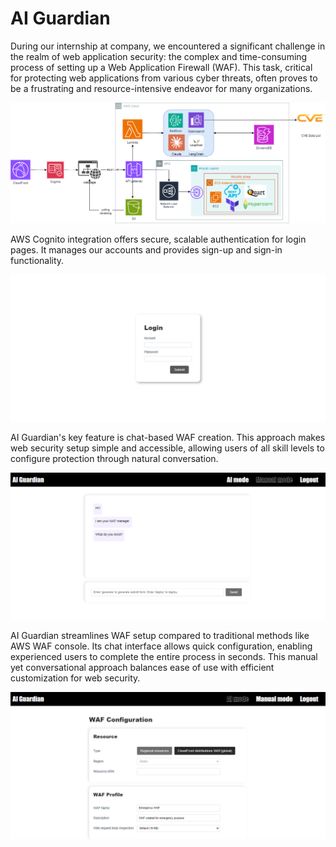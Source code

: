 # AI Guardian
During our internship at company, we encountered a significant challenge in the realm of web application security: the complex and time-consuming process of setting up a Web Application Firewall (WAF). This task, critical for protecting web applications from various cyber threats, often proves to be a frustrating and resource-intensive endeavor for many organizations.

![](img/diagram.png)


AWS Cognito integration offers secure, scalable authentication for login pages. It manages our accounts and provides sign-up and sign-in functionality.

![](img/login.png)


AI Guardian's key feature is chat-based WAF creation. This approach makes web security setup simple and accessible, allowing users of all skill levels to configure protection through natural conversation.

![](img/ai_chat.png)

AI Guardian streamlines WAF setup compared to traditional methods like AWS WAF console. Its chat interface allows quick configuration, enabling experienced users to complete the entire process in seconds. This manual yet conversational approach balances ease of use with efficient customization for web security.

![](img/manual_mode.png)

